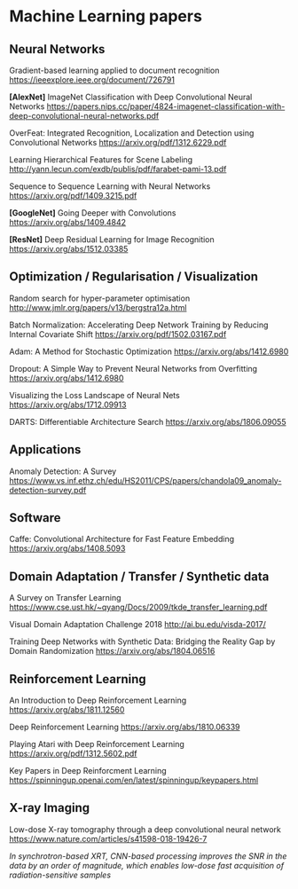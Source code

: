 # Machine Learning papers

## Neural Networks

Gradient-based learning applied to document recognition
https://ieeexplore.ieee.org/document/726791

**[AlexNet]** ImageNet Classification with Deep Convolutional Neural Networks
https://papers.nips.cc/paper/4824-imagenet-classification-with-deep-convolutional-neural-networks.pdf

OverFeat: Integrated Recognition, Localization and Detection using Convolutional Networks
https://arxiv.org/pdf/1312.6229.pdf

Learning Hierarchical Features for Scene Labeling
http://yann.lecun.com/exdb/publis/pdf/farabet-pami-13.pdf

Sequence to Sequence Learning with Neural Networks
https://arxiv.org/pdf/1409.3215.pdf

**[GoogleNet]** Going Deeper with Convolutions
https://arxiv.org/abs/1409.4842

**[ResNet]** Deep Residual Learning for Image Recognition
https://arxiv.org/abs/1512.03385

## Optimization / Regularisation / Visualization

Random search for hyper-parameter optimisation
http://www.jmlr.org/papers/v13/bergstra12a.html

Batch Normalization: Accelerating Deep Network Training by Reducing Internal Covariate Shift
https://arxiv.org/pdf/1502.03167.pdf

Adam: A Method for Stochastic Optimization
https://arxiv.org/abs/1412.6980

Dropout: A Simple Way to Prevent Neural Networks from Overfitting
https://arxiv.org/abs/1412.6980

Visualizing the Loss Landscape of Neural Nets
https://arxiv.org/abs/1712.09913

DARTS: Differentiable Architecture Search
https://arxiv.org/abs/1806.09055

## Applications

Anomaly Detection: A Survey
https://www.vs.inf.ethz.ch/edu/HS2011/CPS/papers/chandola09_anomaly-detection-survey.pdf

## Software

Caffe: Convolutional Architecture for Fast Feature Embedding
https://arxiv.org/abs/1408.5093


## Domain Adaptation / Transfer / Synthetic data

A Survey on Transfer Learning
https://www.cse.ust.hk/~qyang/Docs/2009/tkde_transfer_learning.pdf

Visual Domain Adaptation Challenge 2018
http://ai.bu.edu/visda-2017/

Training Deep Networks with Synthetic Data: Bridging the Reality Gap by Domain Randomization
https://arxiv.org/abs/1804.06516

## Reinforcement Learning

An Introduction to Deep Reinforcement Learning
https://arxiv.org/abs/1811.12560

Deep Reinforcement Learning
https://arxiv.org/abs/1810.06339

Playing Atari with Deep Reinforcement Learning
https://arxiv.org/pdf/1312.5602.pdf

Key Papers in Deep Reinforcment Learning
https://spinningup.openai.com/en/latest/spinningup/keypapers.html

## X-ray Imaging
Low-dose X-ray tomography through a deep convolutional neural network
https://www.nature.com/articles/s41598-018-19426-7

*In synchrotron-based XRT, CNN-based processing improves the SNR in the data by an order of magnitude, which enables low-dose fast acquisition of radiation-sensitive samples*



